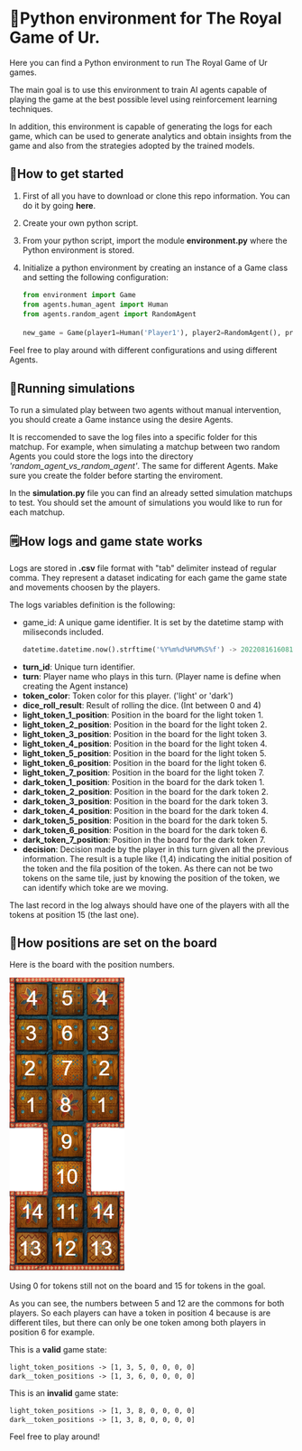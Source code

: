 # 🐍Python environment for The Royal Game of Ur.

Here you can find a Python environment to run The Royal Game of Ur games. 

The main goal is to use this environment to train AI agents capable of playing the game at the best possible level using reinforcement learning techniques. 

In addition, this environment is capable of generating the logs for each game, which can be used to generate analytics and obtain insights from the game and also from the strategies adopted by the trained models.

## 👶How to get started
1. First of all you have to download or clone this repo information. You can do it by going **here**.
2. Create your own python script.
3. From your python script, import the module **environment.py** where the Python environment is stored.
4. Initialize a python environment by creating an instance of a Game class and setting the following configuration:
   
   ```python
   from environment import Game
   from agents.human_agent import Human
   from agents.random_agent import RandomAgent

   new_game = Game(player1=Human('Player1'), player2=RandomAgent(), print_board=True)
   ```

Feel free to play around with different configurations and using different Agents.

## 🎲Running simulations
To run a simulated play between two agents without manual intervention, you should create a Game instance using the desire Agents.

It is reccomended to save the log files into a specific folder for this matchup. For example, when simulating a matchup between two random Agents you could store the logs into the directory *'random_agent_vs_random_agent'*. The same for different Agents. Make sure you create the folder before starting the enviroment.

In the **simulation.py** file you can find an already setted simulation matchups to test. You should set the amount of simulations you would like to run for each matchup.

## 🗒️How logs and game state works
Logs are stored in **.csv** file format with "tab" delimiter instead of regular comma. They represent a dataset indicating for each game the game state and movements choosen by the players.

The logs variables definition is the following:
    
* game_id: A unique game identifier. It is set by the datetime stamp with miliseconds included. 
    ```python 
    datetime.datetime.now().strftime('%Y%m%d%H%M%S%f') -> 20220816160812345678.csv
    ```
* **turn_id**: Unique turn identifier.
* **turn**: Player name who plays in this turn. (Player name is define when creating the Agent instance)
* **token_color**: Token color for this player. ('light' or 'dark')
* **dice_roll_result**: Result of rolling the dice. (Int between 0 and 4)
* **light_token_1_position**: Position in the board for the light token 1.
* **light_token_2_position**: Position in the board for the light token 2.
* **light_token_3_position**: Position in the board for the light token 3.
* **light_token_4_position**: Position in the board for the light token 4.
* **light_token_5_position**: Position in the board for the light token 5.
* **light_token_6_position**: Position in the board for the light token 6.
* **light_token_7_position**: Position in the board for the light token 7.
* **dark_token_1_position**: Position in the board for the dark token 1.
* **dark_token_2_position**: Position in the board for the dark token 2.
* **dark_token_3_position**: Position in the board for the dark token 3.
* **dark_token_4_position**: Position in the board for the dark token 4.
* **dark_token_5_position**: Position in the board for the dark token 5.
* **dark_token_6_position**: Position in the board for the dark token 6.
* **dark_token_7_position**: Position in the board for the dark token 7.
* **decision**: Decision made by the player in this turn given all the previous information. The result is a tuple like (1,4) indicating the initial position of the token and the fila position of the token. As there can not be two tokens on the same tile, just by knowing the position of the token, we can identify which toke are we moving.

The last record in the log always should have one of the players with all the tokens at position 15 (the last one).

## 🎯How positions are set on the board
Here is the board with the position numbers.

![the_royal_game_of_ur_board_position_numbers](resources/the_royal_game_of_ur_board_position_numbers.png)

Using 0 for tokens still not on the board and 15 for tokens in the goal.

As you can see, the numbers between 5 and 12 are the commons for both players. So each players can have a token in position 4 because is are different tiles, but there can only be one token among both players in position 6 for example.

This is a **valid** game state:
```
light_token_positions -> [1, 3, 5, 0, 0, 0, 0]
dark__token_positions -> [1, 3, 6, 0, 0, 0, 0]
```
This is an **invalid** game state:
```
light_token_positions -> [1, 3, 8, 0, 0, 0, 0]
dark__token_positions -> [1, 3, 8, 0, 0, 0, 0]
```

Feel free to play around!

